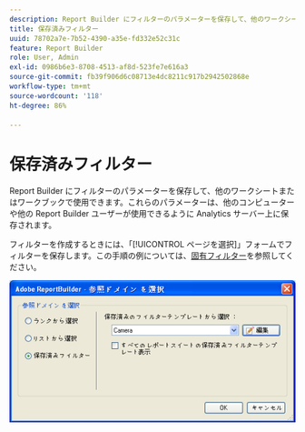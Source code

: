 ```yaml
---
description: Report Builder にフィルターのパラメーターを保存して、他のワークシートまたはワークブックで使用できます。これらのパラメーターは、他のコンピューターや他の Report Builder ユーザーが使用できるように Analytics サーバー上に保存されます。
title: 保存済みフィルター
uuid: 78702a7e-7b52-4390-a35e-fd332e52c31c
feature: Report Builder
role: User, Admin
exl-id: 0986b6e3-8708-4513-af8d-523fe7e616a3
source-git-commit: fb39f906d6c08713e4dc8211c917b2942502868e
workflow-type: tm+mt
source-wordcount: '118'
ht-degree: 86%

---
```


# 保存済みフィルター

Report Builder にフィルターのパラメーターを保存して、他のワークシートまたはワークブックで使用できます。これらのパラメーターは、他のコンピューターや他の Report Builder ユーザーが使用できるように Analytics サーバー上に保存されます。

フィルターを作成するときには、「[!UICONTROL ページを選択]」フォームでフィルターを保存します。この手順の例については、[固有フィルター](/help/analyze/report-builder/layout/c-filter-dimensions/t-specific-filters.md)を参照してください。

![「ページを選択」フォームのスクリーンショットと、「最頻使用」、「特定のフィルター」、「保存済みのフィルター」ページのオプション。](assets/choose_page_saved.png)
